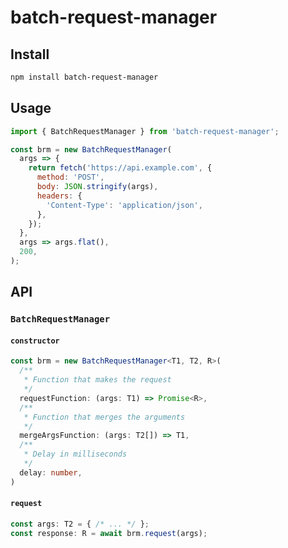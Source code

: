 # batch-request-manager

## Install

```bash
npm install batch-request-manager
```

## Usage

```javascript
import { BatchRequestManager } from 'batch-request-manager';

const brm = new BatchRequestManager(
  args => {
    return fetch('https://api.example.com', {
      method: 'POST',
      body: JSON.stringify(args),
      headers: {
        'Content-Type': 'application/json',
      },
    });
  },
  args => args.flat(),
  200,
);
```

## API

### `BatchRequestManager`

#### `constructor`

```typescript
const brm = new BatchRequestManager<T1, T2, R>(
  /**
   * Function that makes the request
   */
  requestFunction: (args: T1) => Promise<R>,
  /**
   * Function that merges the arguments
   */
  mergeArgsFunction: (args: T2[]) => T1,
  /**
   * Delay in milliseconds
   */
  delay: number,
)
```

#### `request`

```typescript
const args: T2 = { /* ... */ };
const response: R = await brm.request(args);
```
